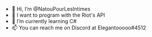 - 👋 Hi, I’m @NatouPourLesIntimes
- 👀 I want to program with the Riot's API
- 🌱 I’m currently learning C#
- 📫 You can reach me on Discord at Elegantooooo#4512
